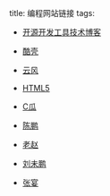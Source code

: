 title: 编程网站链接
tags: 

+ [开源开发工具技术博客](http://www.hellogcc.org/)

+ [酷壳](http://coolshell.cn/)

+ [云风](http://blog.codingnow.com/)

+ [HTML5](http://www.mhtml5.com/)

+ [C瓜](http://www.cguage.com/)

+ [陈鹏](http://chenpeng.info/)

+ [老赵](http://blog.zhaojie.me/)

+ [刘未鹏](http://mindhacks.cn/)

+ [张宴](http://zyan.cc/)